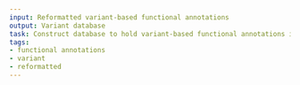 ```yaml
---
input: Reformatted variant-based functional annotations
output: Variant database
task: Construct database to hold variant-based functional annotations if needed for efficiency of queries
tags:
- functional annotations
- variant
- reformatted
---
```

